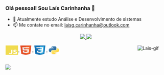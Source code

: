 ### Olá pessoal! Sou Laís Carinhanha  👋

- 🌱 Atualmente estudo Análise e Desenvolvimento de sistemas
- 📫 Me contate no email: laisg.carinhanha@outlook.com

<div align="center">
  <a href="https://github.com/BrunaBrand">
  <img height="180rem" src="https://github-readme-stats.vercel.app/api?username=laiscarinhanha&show_icons=true&theme=jolly&include_all_commits=true&count_private=true"/>
  <img height="180rem" src="https://github-readme-stats.vercel.app/api/top-langs/?username=laiscarinhanha&layout=compact&langs_count=7&theme=jolly"/>
</div>
  
<div style="display: inline_block"><br>
  <img align="center" alt="Lais-Js" height="30" width="40" src="https://raw.githubusercontent.com/devicons/devicon/master/icons/javascript/javascript-plain.svg">
  <img align="center" alt="Lais-HTML" height="30" width="40" src="https://raw.githubusercontent.com/devicons/devicon/master/icons/html5/html5-original.svg">
  <img align="center" alt="Lais-CSS" height="30" width="40" src="https://raw.githubusercontent.com/devicons/devicon/master/icons/css3/css3-original.svg">
  <img align="center" alt="Lais-Python" height="30" width="40" src="https://raw.githubusercontent.com/devicons/devicon/master/icons/python/python-original.svg">
  <img align="right" alt="Lais-gif" src="https://i.picasion.com/pic92/08eb650cfb430e5bd5953a5bce35784f.gif" width="90" height="90" border="0">
  
</div>
  
##
<div>
  <a href="http://www.linkedin.com/in/bruna-brandão-ab82b4232" target="_blank"><img src="https://img.shields.io/badge/-LinkedIn-%230077B5?style=for-the-badge&logo=linkedin&logoColor=white" target="_blank"></a>
  
</div>
